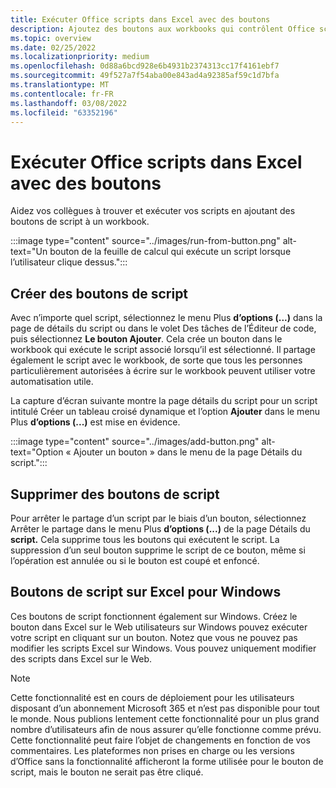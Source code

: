 ```yaml
---
title: Exécuter Office scripts dans Excel avec des boutons
description: Ajoutez des boutons aux workbooks qui contrôlent Office scripts dans Excel.
ms.topic: overview
ms.date: 02/25/2022
ms.localizationpriority: medium
ms.openlocfilehash: 0d88a6bcd928e6b4931b2374313cc17f4161ebf7
ms.sourcegitcommit: 49f527a7f54aba00e843ad4a92385af59c1d7bfa
ms.translationtype: MT
ms.contentlocale: fr-FR
ms.lasthandoff: 03/08/2022
ms.locfileid: "63352196"
---
```

# <a name="run-office-scripts-in-excel-with-buttons"></a>Exécuter Office scripts dans Excel avec des boutons

Aidez vos collègues à trouver et exécuter vos scripts en ajoutant des boutons de script à un workbook.

:::image type="content" source="../images/run-from-button.png" alt-text="Un bouton de la feuille de calcul qui exécute un script lorsque l’utilisateur clique dessus.":::

## <a name="create-script-buttons"></a>Créer des boutons de script

Avec n’importe quel script, sélectionnez le menu Plus **d’options (...)** dans la page de détails du script ou dans le volet Des tâches de l’Éditeur de code, puis sélectionnez **Le bouton Ajouter**. Cela crée un bouton dans le workbook qui exécute le script associé lorsqu’il est sélectionné. Il partage également le script avec le workbook, de sorte que tous les personnes particulièrement autorisées à écrire sur le workbook peuvent utiliser votre automatisation utile.

La capture d’écran suivante montre la page détails du script pour  un script intitulé Créer un tableau croisé dynamique et l’option **Ajouter** dans le menu Plus **d’options (...)** est mise en évidence.

:::image type="content" source="../images/add-button.png" alt-text="Option « Ajouter un bouton » dans le menu de la page Détails du script.":::

## <a name="remove-script-buttons"></a>Supprimer des boutons de script

Pour arrêter le partage d’un script par le biais d’un bouton, sélectionnez Arrêter le partage dans le menu Plus **d’options (...)** de la page Détails du **script.** Cela supprime tous les boutons qui exécutent le script. La suppression d’un seul bouton supprime le script de ce bouton, même si l’opération est annulée ou si le bouton est coupé et enfoncé.

## <a name="script-buttons-on-excel-for-windows"></a>Boutons de script sur Excel pour Windows

Ces boutons de script fonctionnent également sur Windows. Créez le bouton dans Excel sur le Web utilisateurs sur Windows pouvez exécuter votre script en cliquant sur un bouton. Notez que vous ne pouvez pas modifier les scripts Excel sur Windows. Vous pouvez uniquement modifier des scripts dans Excel sur le Web.

> [!NOTE]
> Cette fonctionnalité est en cours de déploiement pour les utilisateurs disposant d’un abonnement Microsoft 365 et n’est pas disponible pour tout le monde. Nous publions lentement cette fonctionnalité pour un plus grand nombre d’utilisateurs afin de nous assurer qu’elle fonctionne comme prévu. Cette fonctionnalité peut faire l’objet de changements en fonction de vos commentaires. Les plateformes non prises en charge ou les versions d’Office sans la fonctionnalité afficheront la forme utilisée pour le bouton de script, mais le bouton ne serait pas être cliqué.
